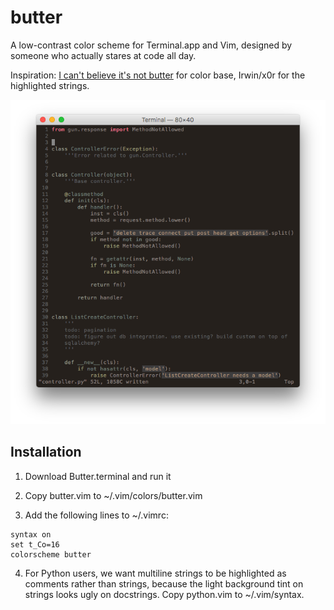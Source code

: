 # butter

A low-contrast color scheme for Terminal.app and Vim, designed by someone who
actually stares at code all day.

Inspiration: [I can't believe it's not butter](http://dotshare.it/dots/672/)
for color base, Irwin/x0r for the highlighted strings.

![](screenshot.png#1)

## Installation

1. Download Butter.terminal and run it

2. Copy butter.vim to ~/.vim/colors/butter.vim

3. Add the following lines to ~/.vimrc:

```
syntax on
set t_Co=16
colorscheme butter
```

4. For Python users, we want multiline strings to be highlighted as comments
   rather than strings, because the light background tint on strings looks
   ugly on docstrings. Copy python.vim to ~/.vim/syntax.
